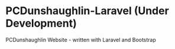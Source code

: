 PCDunshaughlin-Laravel (Under Development)
======================

PCDunshaughlin Website - written with Laravel and Bootstrap
